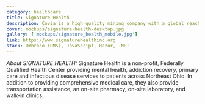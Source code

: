 ```yaml
---
category: healthcare
title: Signature Health
description: Covia is a high quality mining company with a global reach.
cover: mockups/signature-health-desktop.jpg
gallery: ['mockups/signature_health_mobile.jpg']
link: https://www.signaturehealthinc.org
stack: Umbraco (CMS), JavaScript, Razor, .NET
---
```


_About SIGNATURE HEALTH:_ Signature Health is a non-profit, Federally Qualified Health Center providing mental health, addiction recovery, primary care and infectious disease services to patients across Northeast Ohio. In addition to providing comprehensive medical care, they also provide transportation assistance, an on-site pharmacy, on-site laboratory, and walk-in clinics.
